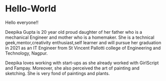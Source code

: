 # Hello-World

Hello everyone!! 

Deepika Gupta is 20 year old proud daughter of her father who is a mechanical Engineer and mother who is a homemaker.
She is a technical geek,mentor,creativity enthusiast,self learner and will pursue her graduation in 2021 as an IT Engineer from St Vincent Pallotti college of Engineering and Technology, Nagpur.

Deepika loves working with start-ups as she already worked with GirlScript and Fampay.
Moreover, she also perceived the art of painting and sketching.
She is very fond of paintings and plants.

